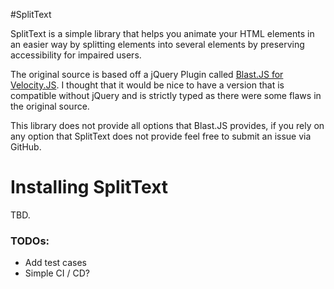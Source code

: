 #SplitText 

SplitText is a simple library that helps you animate your HTML elements in an 
easier way by splitting elements into several elements by preserving accessibility
for impaired users.

The original source is based off a jQuery Plugin called [Blast.JS for Velocity.JS](https://github.com/julianshapiro/blast).
I thought that it would be nice to have a version that is compatible without jQuery
and is strictly typed as there were some flaws in the original source. 

This library does not provide all options that Blast.JS provides, if you rely on
any option that SplitText does not provide feel free to submit an issue via GitHub.

# Installing SplitText

TBD.

### TODOs:
- Add test cases
- Simple CI / CD?
